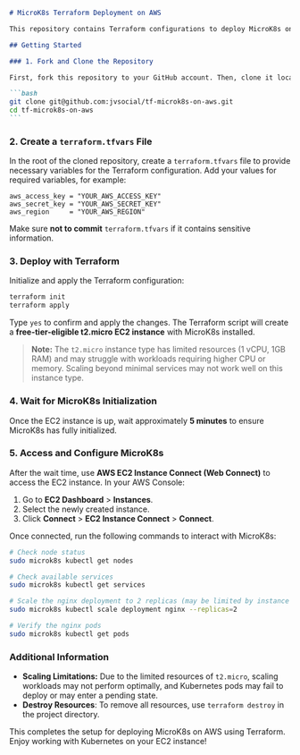 ````markdown
# MicroK8s Terraform Deployment on AWS

This repository contains Terraform configurations to deploy MicroK8s on an AWS EC2 instance. The setup includes the installation of MicroK8s, Kubernetes configuration, and an example deployment of an `nginx` service.

## Getting Started

### 1. Fork and Clone the Repository

First, fork this repository to your GitHub account. Then, clone it locally:

```bash
git clone git@github.com:jvsocial/tf-microk8s-on-aws.git
cd tf-microk8s-on-aws
```
````

### 2. Create a `terraform.tfvars` File

In the root of the cloned repository, create a `terraform.tfvars` file to provide necessary variables for the Terraform configuration. Add your values for required variables, for example:

```hcl
aws_access_key = "YOUR_AWS_ACCESS_KEY"
aws_secret_key = "YOUR_AWS_SECRET_KEY"
aws_region     = "YOUR_AWS_REGION"
```

Make sure **not to commit** `terraform.tfvars` if it contains sensitive information.

### 3. Deploy with Terraform

Initialize and apply the Terraform configuration:

```bash
terraform init
terraform apply
```

Type `yes` to confirm and apply the changes. The Terraform script will create a **free-tier-eligible t2.micro EC2 instance** with MicroK8s installed.

> **Note:** The `t2.micro` instance type has limited resources (1 vCPU, 1GB RAM) and may struggle with workloads requiring higher CPU or memory. Scaling beyond minimal services may not work well on this instance type.

### 4. Wait for MicroK8s Initialization

Once the EC2 instance is up, wait approximately **5 minutes** to ensure MicroK8s has fully initialized.

### 5. Access and Configure MicroK8s

After the wait time, use **AWS EC2 Instance Connect (Web Connect)** to access the EC2 instance. In your AWS Console:

1. Go to **EC2 Dashboard** > **Instances**.
2. Select the newly created instance.
3. Click **Connect** > **EC2 Instance Connect** > **Connect**.

Once connected, run the following commands to interact with MicroK8s:

```bash
# Check node status
sudo microk8s kubectl get nodes

# Check available services
sudo microk8s kubectl get services

# Scale the nginx deployment to 2 replicas (may be limited by instance capacity)
sudo microk8s kubectl scale deployment nginx --replicas=2

# Verify the nginx pods
sudo microk8s kubectl get pods
```

### Additional Information

- **Scaling Limitations:** Due to the limited resources of `t2.micro`, scaling workloads may not perform optimally, and Kubernetes pods may fail to deploy or may enter a pending state.
- **Destroy Resources**: To remove all resources, use `terraform destroy` in the project directory.

This completes the setup for deploying MicroK8s on AWS using Terraform. Enjoy working with Kubernetes on your EC2 instance!

```

```
